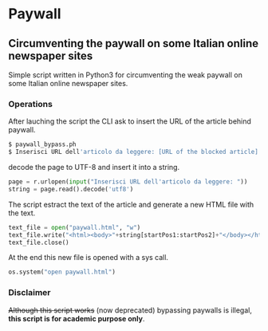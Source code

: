# Paywall
## Circumventing the paywall on some Italian online newspaper sites

Simple script written in Python3 for circumventing the weak paywall on some Italian online newspaper sites.

### Operations
After lauching the script the CLI ask to insert the URL of the article behind paywall.

```bash
$ paywall_bypass.ph
$ Inserisci URL dell'articolo da leggere: [URL of the blocked article]
```

decode the page to UTF-8 and insert it into a string.

```python
page = r.urlopen(input("Inserisci URL dell'articolo da leggere: "))
string = page.read().decode('utf8')
```

The script estract the text of the article and generate a new HTML file with the text.

```python
text_file = open("paywall.html", "w")
text_file.write("<html><body>"+string[startPos1:startPos2]+"</body></html>")
text_file.close()
```

At the end this new file is opened with a sys call.

```python
os.system("open paywall.html")
```

### Disclaimer
~~Although this script works~~ (now deprecated) bypassing paywalls is illegal, **this script is for academic purpose only**.
